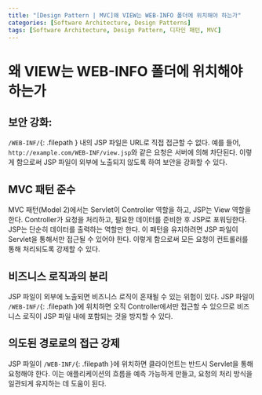 ```yaml
---
title: "[Design Pattern | MVC]왜 VIEW는 WEB-INFO 폴더에 위치해야 하는가"
categories: [Software Architecture, Design Patterns]
tags: [Software Architecture, Design Pattern, 디자인 패턴, MVC]
---
```


# 왜 VIEW는 WEB-INFO 폴더에 위치해야 하는가

## 보안 강화:

`/WEB-INF/`{: .filepath } 내의 JSP 파일은 URL로 직접 접근할 수 없다. 예를 들어, `http://example.com/WEB-INF/view.jsp`와 같은 요청은 서버에 의해 차단된다. 이렇게 함으로써 JSP 파일이 외부에 노출되지 않도록 하여 보안을 강화할 수 있다.

## MVC 패턴 준수

MVC 패턴(Model 2)에서는 Servlet이 Controller 역할을 하고, JSP는 View 역할을 한다. Controller가 요청을 처리하고, 필요한 데이터를 준비한 후 JSP로 포워딩한다. JSP는 단순히 데이터를 출력하는 역할만 한다. 이 패턴을 유지하려면 JSP 파일이 Servlet을 통해서만 접근될 수 있어야 한다. 이렇게 함으로써 모든 요청이 컨트롤러를 통해 처리되도록 강제할 수 있다.

## 비즈니스 로직과의 분리

JSP 파일이 외부에 노출되면 비즈니스 로직이 혼재될 수 있는 위험이 있다. JSP 파일이 `/WEB-INF/`{: .filepath }에 위치하면 오직 Controller에서만 접근할 수 있으므로 비즈니스 로직이 JSP 파일 내에 포함되는 것을 방지할 수 있다.

## 의도된 경로로의 접근 강제

JSP 파일이 `/WEB-INF/`{: .filepath }에 위치하면 클라이언트는 반드시 Servlet을 통해 요청해야 한다. 이는 애플리케이션의 흐름을 예측 가능하게 만들고, 요청의 처리 방식을 일관되게 유지하는 데 도움이 된다.
